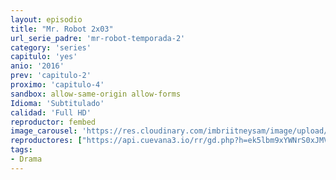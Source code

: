 ```yaml
---
layout: episodio
title: "Mr. Robot 2x03"
url_serie_padre: 'mr-robot-temporada-2'
category: 'series'
capitulo: 'yes'
anio: '2016'
prev: 'capitulo-2'
proximo: 'capitulo-4'
sandbox: allow-same-origin allow-forms
Idioma: 'Subtitulado'
calidad: 'Full HD'
reproductor: fembed
image_carousel: 'https://res.cloudinary.com/imbriitneysam/image/upload/v1546988732/robot2-poster-min.jpg'
reproductores: ["https://api.cuevana3.io/rr/gd.php?h=ek5lbm9xYWNrS0xJMVp5b21KREk0dFBLbjVkaHhkRGdrOG1jbnBpUnhhS1ZsSldXaDVMTnY5TEVhNlNEbGNEYXpkcUNnb3ZTcWUyMWw0eG5ncGZINjg2U3FadVkyUT09"]
tags:
- Drama
---
```












